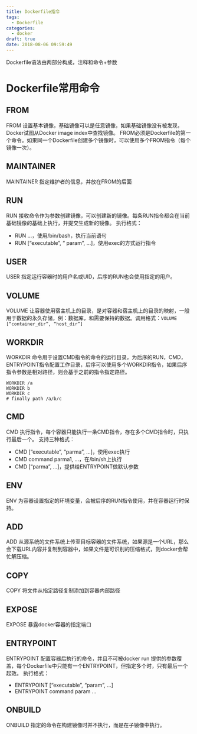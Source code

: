 ```yaml
---
title: Dockerfile指令
tags:
  - Dockerfile
categories:
  - docker
draft: true
date: 2018-08-06 09:59:49
---
```

Dockerfile语法由两部分构成，注释和命令+参数
<!--more-->
# Dockerfile常用命令
## FROM
FROM 设置基本镜像，基础镜像可以是任意镜像，如果基础镜像没有被发现，Docker试图从Docker image index中查找镜像。
FROM必须是Dockerfile的第一个命令。如果同一个Dockerfile创建多个镜像时，可以使用多个FROM指令（每个镜像一次）。
## MAINTAINER
MAINTAINER 指定维护者的信息，并放在FROM的后面
## RUN
RUN 接收命令作为参数创建镜像，可以创建新的镜像。每条RUN指令都会在当前基础镜像的基础上执行，并提交生成新的镜像。
执行格式：
* RUN ...，使用/bin/bash，执行当前语句
* RUN [“executable”, “ param”, ...]，使用exec的方式运行指令

## USER
USER 指定运行容器时的用户名或UID，后序的RUN也会使用指定的用户。
## VOLUME
VOLUME 让容器使用宿主机上的目录，是对容器和宿主机上的目录的映射，一般用于数据的永久存储，例：数据库，和需要保持的数据。调用格式：`VOLUME [“container_dir”, “host_dir”]`
## WORKDIR
WORKDIR 命令用于设置CMD指令的命令的运行目录，为后序的RUN，CMD，ENTRYPOINT指令配置工作目录，后序可以使用多个WORKDIR指令，如果后序指令参数是相对路径，则会基于之前的指令指定路径。
```shell
WORKDIR /a
WORKDIR b
WORKDIR c
# finally path /a/b/c
```

## CMD 
CMD 执行指令，每个容器只能执行一条CMD指令，存在多个CMD指令时，只执行最后一个。
支持三种格式：
* CMD [“executable”, “parma”, ...]，使用exec执行
* CMD command parma1, ...，在/bin/sh上执行
* CMD [“parma”, ...]，提供给ENTRYPOINT做默认参数

## ENV
ENV 为容器设置指定的环境变量，会被后序的RUN指令使用，并在容器运行时保持。
## ADD
ADD 从源系统的文件系统上传至目标容器的文件系统，如果源是一个URL，那么会下载URL内容并复制到容器中，如果文件是可识别的压缩格式，则docker会帮忙解压缩。
## COPY
COPY 将文件从指定路径复制添加到容器内部路径
## EXPOSE
EXPOSE 暴露docker容器的指定端口
## ENTRYPOINT
ENTRYPOINT 配置容器后执行的命令，并且不可被docker run 提供的参数覆盖，每个Dockerfile中只能有一个ENTRYPOINT，但指定多个时，只有最后一个起效。
执行格式：
* ENTRYPOINT [“executable”, “param”, ...]
* ENTRYPOINT command param ...

## ONBUILD
ONBUILD 指定的命令在构建镜像时并不执行，而是在子镜像中执行。









